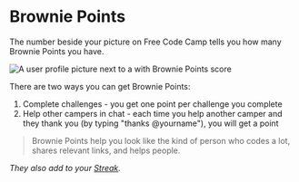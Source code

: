 # Brownie Points

The number beside your picture on Free Code Camp tells you how many Brownie Points you have.

![A user profile picture next to a with Brownie Points score](http://i.imgur.com/SsvbkDH.png)

There are two ways you can get Brownie Points:

1. Complete challenges - you get one point per challenge you complete
2. Help other campers in chat - each time you help another camper and they thank you (by typing "thanks @yourname"), you will get a point

> Brownie Points help you look like the kind of person who codes a lot, shares relevant links, and helps people.

_They also add to your [Streak](streak/)._
